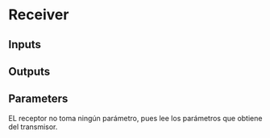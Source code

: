 # Receiver

## Inputs

## Outputs

## Parameters

EL receptor no toma ningún parámetro, pues lee los parámetros que obtiene del transmisor.
